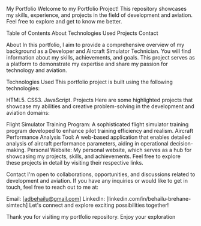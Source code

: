 My Portfolio
Welcome to my Portfolio Project! This repository showcases my skills, experience, and projects in the field of development and aviation. Feel free to explore and get to know me better.

Table of Contents
About Technologies Used Projects Contact

About
In this portfolio, I aim to provide a comprehensive overview of my background as a Developer and Aircraft Simulator Technician. You will find information about my skills, achievements, and goals. This project serves as a platform to demonstrate my expertise and share my passion for technology and aviation.

Technologies Used
This portfolio project is built using the following technologies:

HTML5.
CSS3.
JavaScript.
Projects
Here are some highlighted projects that showcase my abilities and creative problem-solving in the development and aviation domains:

Flight Simulator Training Program: A sophisticated flight simulator training program developed to enhance pilot training efficiency and realism. Aircraft Performance Analysis Tool: A web-based application that enables detailed analysis of aircraft performance parameters, aiding in operational decision-making. Personal Website: My personal website, which serves as a hub for showcasing my projects, skills, and achievements. Feel free to explore these projects in detail by visiting their respective links.

Contact
I'm open to collaborations, opportunities, and discussions related to development and aviation. If you have any inquiries or would like to get in touch, feel free to reach out to me at:

Email: [adbehailu@gmail.com] LinkedIn: [linkedin.com/in/behailu-brehane-simtech] Let's connect and explore exciting possibilities together!

Thank you for visiting my portfolio repository. Enjoy your exploration
